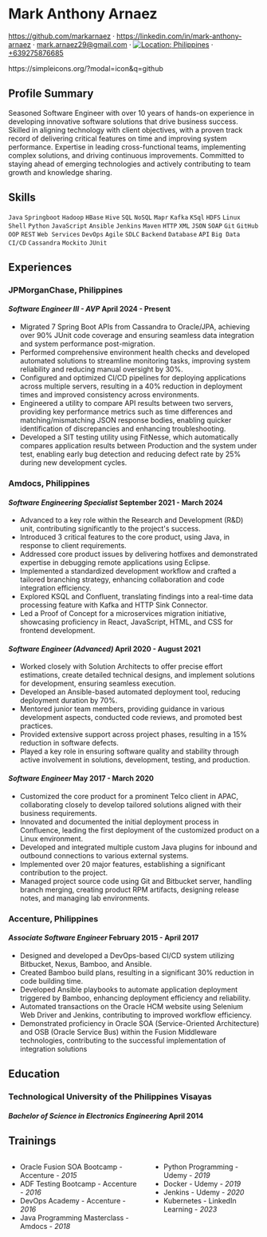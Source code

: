 <link rel="stylesheet" type="text/css" href="resume-stylesheet.css">

<!-- <span class="quote" style="color: gray; font-size: 0.8rem;">~ 2024-01-21 ~</span> -->

# Mark Anthony Arnaez

<div class="info">

<!-- [![GitHub:](https://cdn.simpleicons.org/github?viewbox=auto)](https://github.com/markarnaez) · [![LinkedIn:](https://cdn.simpleicons.org/linkedin?viewbox=auto)](https://linkedin.com/in/mark-anthony-arnaez) · [![Mail:](hhttps://cdn.simpleicons.org/gmail?viewbox=auto)](mailto:mark.arnaez29@gmail.com) mark.arnaez29@gmail.com · [![Location:](https://simpleicons.org/icons/googlemaps.svg) Philippines](https://en.wikipedia.org/wiki/Philippines) · [+639275876685](tel:+639275876685) -->

https://github.com/markarnaez · https://linkedin.com/in/mark-anthony-arnaez · mark.arnaez29@gmail.com · [![Location:](hhttps://cdn.simpleicons.org/googlemaps?viewbox=auto) Philippines](https://en.wikipedia.org/wiki/Philippines) · [+639275876685](tel:+639275876685)

</div>
https://simpleicons.org/?modal=icon&q=github

<!-- <div class="quote">
"~ Every great developer you know got there by solving problems they were unqualified to solve until they actually did it. ~"
</div> -->

## Profile Summary

Seasoned Software Engineer with over 10 years of hands-on experience in developing innovative software solutions that drive business success. Skilled in aligning technology with client objectives, with a proven track record of delivering critical features on time and improving system performance. Expertise in leading cross-functional teams, implementing complex solutions, and driving continuous improvements. Committed to staying ahead of emerging technologies and actively contributing to team growth and knowledge sharing.

## Skills

`Java` `Springboot` `Hadoop` `HBase` `Hive` `SQL` `NoSQL` `Mapr` `Kafka` `KSql` `HDFS` `Linux` `Shell` `Python` `JavaScript` `Ansible` `Jenkins` `Maven` `HTTP` `XML` `JSON` `SOAP` `Git` `GitHub` `OOP` `REST` `Web Services` `DevOps` `Agile` `SDLC` `Backend` `Database` `API` `Big Data` `CI/CD` `Cassandra` `Mockito` `JUnit`

## Experiences

### JPMorganChase, Philippines

#### *Software Engineer III - AVP* <time>April 2024 - Present</time>

- Migrated 7 Spring Boot APIs from Cassandra to Oracle/JPA, achieving over 90% JUnit code coverage and ensuring seamless data integration and system performance post-migration.
- Performed comprehensive environment health checks and developed automated solutions to streamline monitoring tasks, improving system reliability and reducing manual oversight by 30%.
- Configured and optimized CI/CD pipelines for deploying applications across multiple servers, resulting in a 40% reduction in deployment times and improved consistency across environments.
- Engineered a utility to compare API results between two servers, providing key performance metrics such as time differences and matching/mismatching JSON response bodies, enabling quicker identification of discrepancies and enhancing troubleshooting.
- Developed a SIT testing utility using FitNesse, which automatically compares application results between Production and the system under test, enabling early bug detection and reducing defect rate by 25% during new development cycles.

### Amdocs, Philippines

#### *Software Engineering Specialist* <time>September 2021 - March 2024</time>

- Advanced to a key role within the Research and Development (R&D) unit, contributing significantly to the project's success.
- Introduced 3 critical features to the core product, using Java, in response to client requirements.
- Addressed core product issues by delivering hotfixes and demonstrated expertise in debugging remote applications using Eclipse.
- Implemented a standardized development workflow and crafted a tailored branching strategy, enhancing collaboration and code integration efficiency.
- Explored KSQL and Confluent, translating findings into a real-time data processing feature with Kafka and HTTP Sink Connector.
- Led a Proof of Concept for a microservices migration initiative, showcasing proficiency in React, JavaScript, HTML, and CSS  for frontend development.

#### *Software Engineer (Advanced)* <time>April 2020 - August 2021</time>

- Worked closely with Solution Architects to offer precise effort estimations, create detailed technical designs, and implement solutions for development, ensuring seamless execution.
- Developed an Ansible-based automated deployment tool, reducing deployment duration by 70%.
- Mentored junior team members, providing guidance in various development aspects, conducted code reviews, and promoted best practices.
- Provided extensive support across project phases, resulting in a 15% reduction in software defects.
- Played a key role in ensuring software quality and stability through active involvement in solutions, development, testing, and production.

#### *Software Engineer* <time>May 2017 - March 2020</time>

- Customized the core product for a prominent Telco client in APAC, collaborating closely to develop tailored solutions aligned with their business requirements.
- Innovated and documented the initial deployment process in Confluence, leading the first deployment of the customized product on a Linux environment.
- Developed and integrated multiple custom Java plugins for inbound and outbound connections to various external systems.
- Implemented over 20 major features, establishing a significant contribution to the project.
- Managed project source code using Git and Bitbucket server, handling branch merging, creating product RPM artifacts, designing release notes, and managing lab environments.

### Accenture, Philippines

#### *Associate Software Engineer* <time>February 2015 - April 2017</time>

- Designed and developed a DevOps-based CI/CD system utilizing Bitbucket, Nexus, Bamboo, and Ansible.
- Created Bamboo build plans, resulting in a significant 30% reduction in code building time.
- Developed Ansible playbooks to automate application deployment triggered by Bamboo, enhancing deployment efficiency and reliability.
- Automated transactions on the Oracle HCM website using Selenium Web Driver and Jenkins, contributing to improved workflow efficiency.
- Demonstrated proficiency in Oracle SOA (Service-Oriented Architecture) and OSB (Oracle Service Bus) within the Fusion Middleware technologies, contributing to the successful implementation of integration solutions

## Education

### Technological University of the Philippines Visayas

#### *Bachelor of Science in Electronics Engineering* <time>April 2014</time>

## Trainings

<div class="columns">
  <div>
    <ul>
      <li>Oracle Fusion SOA Bootcamp - Accenture - <i>2015</i></li>
      <li>ADF Testing Bootcamp - Accenture - <i>2016</i></li>
      <li>DevOps Academy - Accenture - <i>2016</i></li>
      <li>Java Programming Masterclass - Amdocs - <i>2018</i></li>
    </ul>
  </div>
  <div>
    <ul>
      <li>Python Programming - Udemy - <i>2019</i></li>
      <li>Docker - Udemy - <i>2019</i></li>
      <li>Jenkins - Udemy - <i>2020</i></li>
      <li>Kubernetes - LinkedIn Learning - <i>2023</i></li>
    </ul>
  </div>
</div>

